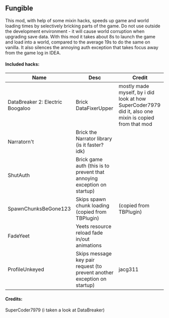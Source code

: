 ## Fungible
This mod, with help of some mixin hacks, speeds up game and world loading
times by selectively bricking parts of the game. Do not use outside the
development environment - it will cause world corruption when upgrading 
save data. With this mod it takes about 8s to launch the game and load into
a world, compared to the average 19s to do the same on vanilla. It also silences 
the annoying auth exception that takes focus away from the game log in IDEA.

#### Included hacks:
| Name                             | Desc                                                                     | Credit                                                                                                 |
|----------------------------------|--------------------------------------------------------------------------|--------------------------------------------------------------------------------------------------------|
| DataBreaker 2: Electric Boogaloo | Brick DataFixerUpper                                                     | mostly made myself, by i did look at how SuperCoder7979 did it, also one mixin is copied from that mod |
| Narratorn't                      | Brick the Narrator library (is it faster? idk)                           |                                                                                                        |
| ShutAuth                         | Brick game auth (this is to prevent that annoying exception on startup)  |                                                                                                        |
| SpawnChunksBeGone123             | Skips spawn chunk loading (copied from TBPlugin)                         | (copied from TBPlugin)                                                                                 |
| FadeYeet                         | Yeets resource reload fade in/out animations                             |                                                                                                        |
| ProfileUnkeyed                   | Skips message key pair request (to prevent another exception on startup) | jacg311                                                                                                |

#### Credits:
SuperCoder7979 (i taken a look at DataBreaker)